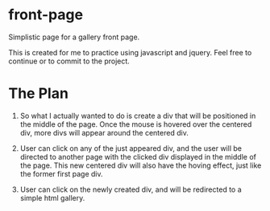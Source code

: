 front-page
==========

Simplistic page for a gallery front page.

This is created for me to practice using javascript and jquery. 
Feel free to continue or to commit to the project.

The Plan
========

1. So what I actually wanted to do is create a div that will be positioned in the middle of the page.
Once the mouse is hovered over the centered div, more divs will appear around the centered div.

2. User can click on any of the just appeared div, and the user will be directed to another page with the clicked div
displayed in the middle of the page.
This new centered div will also have the hoving effect, just like the former first page div.

3. User can click on the newly created div, and will be redirected to a simple html gallery.
